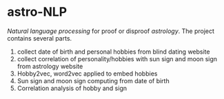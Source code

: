 # astro-NLP
*Natural language processing* for proof or disproof *astrology*. 
The project contains several parts.
1. collect date of birth and personal hobbies from blind dating website
2. collect correlation of personality/hobbies with sun sign and moon sign from astrology website
3. Hobby2vec, word2vec applied to embed hobbies
4. Sun sign and moon sign computing from date of birth
5. Correlation analysis of hobby and sign
